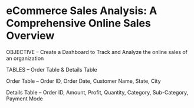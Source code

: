 # eCommerce Sales Analysis: A Comprehensive Online Sales Overview

OBJECTIVE – Create a Dashboard to Track and Analyze the online sales of an organization

TABLES – Order Table & Details Table

Order Table – Order ID, Order Date, Customer Name, State, City

Details Table – Order ID, Amount, Profit, Quantity, Category, Sub-Category, Payment Mode


